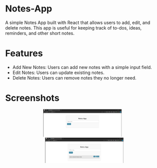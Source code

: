 # Notes-App
A simple Notes App built with React that allows users to add, edit, and delete notes. This app is useful for keeping track of to-dos, ideas, reminders, and other short notes.
# Features
  - Add New Notes: Users can add new notes with a simple input field.
  - Edit Notes: Users can update existing notes.
  - Delete Notes: Users can remove notes they no longer need.
# Screenshots
<div align="center">
    <img width="250"src="Screen1.png"> &nbsp;&nbsp; 
    <img width="250"src="Screen2.png"> 
</div>

